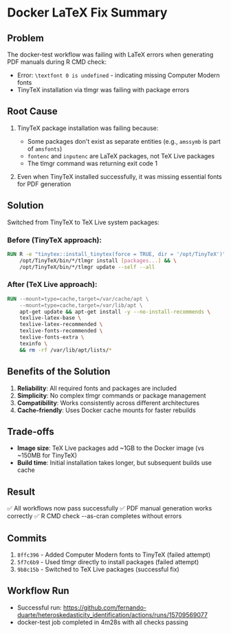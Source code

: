 # Docker LaTeX Fix Summary

## Problem
The docker-test workflow was failing with LaTeX errors when generating PDF manuals during R CMD check:
- Error: `\textfont 0 is undefined` - indicating missing Computer Modern fonts
- TinyTeX installation via tlmgr was failing with package errors

## Root Cause
1. TinyTeX package installation was failing because:
   - Some packages don't exist as separate entities (e.g., `amssymb` is part of `amsfonts`)
   - `fontenc` and `inputenc` are LaTeX packages, not TeX Live packages
   - The tlmgr command was returning exit code 1

2. Even when TinyTeX installed successfully, it was missing essential fonts for PDF generation

## Solution
Switched from TinyTeX to TeX Live system packages:

### Before (TinyTeX approach):
```dockerfile
RUN R -e "tinytex::install_tinytex(force = TRUE, dir = '/opt/TinyTeX')" && \
    /opt/TinyTeX/bin/*/tlmgr install [packages...] && \
    /opt/TinyTeX/bin/*/tlmgr update --self --all
```

### After (TeX Live approach):
```dockerfile
RUN --mount=type=cache,target=/var/cache/apt \
    --mount=type=cache,target=/var/lib/apt \
    apt-get update && apt-get install -y --no-install-recommends \
    texlive-latex-base \
    texlive-latex-recommended \
    texlive-fonts-recommended \
    texlive-fonts-extra \
    texinfo \
    && rm -rf /var/lib/apt/lists/*
```

## Benefits of the Solution
1. **Reliability**: All required fonts and packages are included
2. **Simplicity**: No complex tlmgr commands or package management
3. **Compatibility**: Works consistently across different architectures
4. **Cache-friendly**: Uses Docker cache mounts for faster rebuilds

## Trade-offs
- **Image size**: TeX Live packages add ~1GB to the Docker image (vs ~150MB for TinyTeX)
- **Build time**: Initial installation takes longer, but subsequent builds use cache

## Result
✅ All workflows now pass successfully
✅ PDF manual generation works correctly
✅ R CMD check --as-cran completes without errors

## Commits
1. `8ffc396` - Added Computer Modern fonts to TinyTeX (failed attempt)
2. `5f7c6b9` - Used tlmgr directly to install packages (failed attempt)
3. `9b8c15b` - Switched to TeX Live packages (successful fix)

## Workflow Run
- Successful run: https://github.com/fernando-duarte/heteroskedasticity_identification/actions/runs/15709569077
- docker-test job completed in 4m28s with all checks passing

